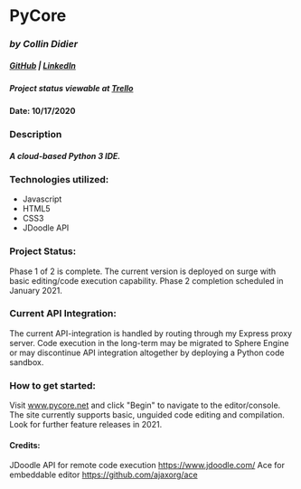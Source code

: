 # PyCore

### *by Collin Didier* 

<!-- ![landing page view](https://i.ibb.co/T17YW9z/PyCore.gif) -->


##### [GitHub](https://github.com/CDidier80) | [LinkedIn](https://www.linkedin.com/in/collin-didier-a072a858/) 
##### Project status viewable at [Trello](https://trello.com/b/sE9WqlLd/pycore)


#### Date: 10/17/2020


### Description
#### *A cloud-based Python 3 IDE.*


### Technologies utilized:
* Javascript
* HTML5
* CSS3
* JDoodle API


### Project Status:

Phase 1 of 2 is complete. The current version is deployed on surge with basic editing/code execution capability. Phase 2 completion scheduled in January 2021.

### Current API Integration:

The current API-integration is handled by routing through my Express proxy server. Code execution in the long-term may be migrated to Sphere Engine or may discontinue API integration altogether by deploying a Python code sandbox. 

### How to get started: 
Visit www.pycore.net and click "Begin" to navigate to the editor/console. The site currently supports basic, unguided code editing and compilation. 
Look for further feature releases in 2021.


#### Credits:
JDoodle API for remote code execution
https://www.jdoodle.com/
Ace for embeddable editor
https://github.com/ajaxorg/ace